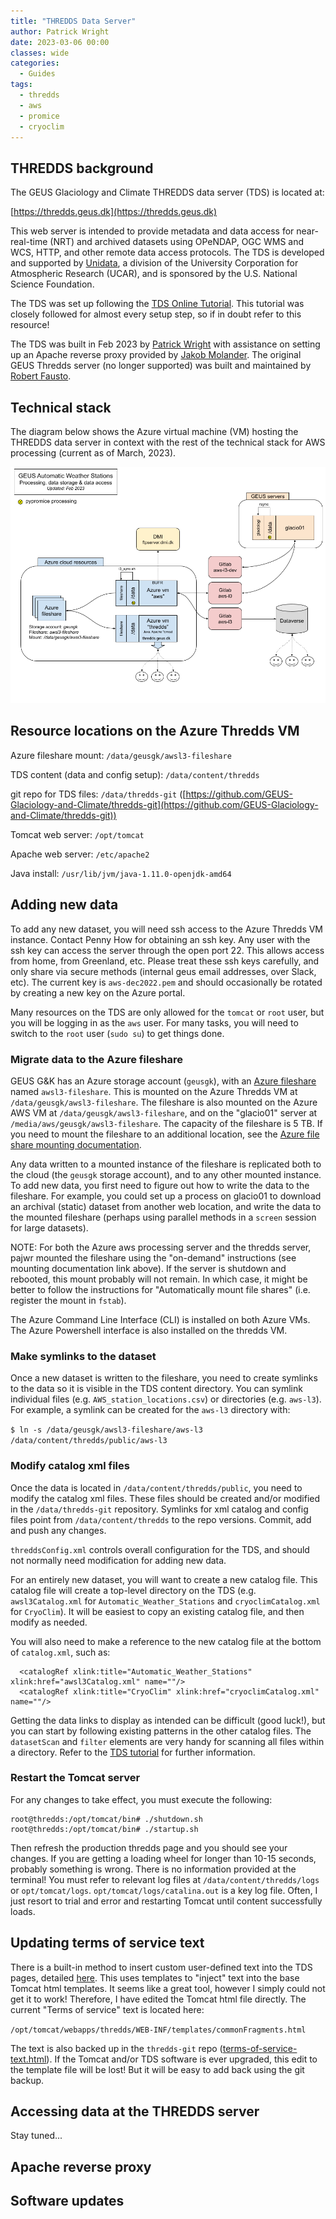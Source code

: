 ```yaml
---
title: "THREDDS Data Server"
author: Patrick Wright
date: 2023-03-06 00:00
classes: wide
categories:
  - Guides
tags: 
  - thredds
  - aws
  - promice
  - cryoclim
---
```


## THREDDS background

The GEUS Glaciology and Climate THREDDS data server (TDS) is located at:

[https://thredds.geus.dk](https://thredds.geus.dk)

This web server is intended to provide metadata and data access for near-real-time (NRT) and archived datasets using OPeNDAP, OGC WMS and WCS, HTTP, and other remote data access protocols. The TDS is developed and supported by [Unidata](https://www.unidata.ucar.edu/), a division of the University Corporation for Atmospheric Research (UCAR), and is sponsored by the U.S. National Science Foundation.

The TDS was set up following the [TDS Online Tutorial](https://docs.unidata.ucar.edu/tds/current/userguide/index.html). This tutorial was closely followed for almost every setup step, so if in doubt refer to this resource!

The TDS was built in Feb 2023 by [Patrick Wright](https://github.com/patrickjwright) with assistance on setting up an Apache reverse proxy provided by [Jakob Molander](https://github.com/jakobmolandergeus). The original GEUS Thredds server (no longer supported) was built and maintained by [Robert Fausto](https://github.com/robertfausto).

## Technical stack

The diagram below shows the Azure virtual machine (VM) hosting the THREDDS data server in context with the rest of the technical stack for AWS processing (current as of March, 2023).

![tech_stack](https://raw.githubusercontent.com/GEUS-Glaciology-and-Climate/geus-glaciology-and-climate.github.io/master/assets/images/AWS_server_resources.png)

## Resource locations on the Azure Thredds VM

Azure fileshare mount: `/data/geusgk/awsl3-fileshare`

TDS content (data and config setup): `/data/content/thredds`

git repo for TDS files: `/data/thredds-git` ([https://github.com/GEUS-Glaciology-and-Climate/thredds-git](https://github.com/GEUS-Glaciology-and-Climate/thredds-git))

Tomcat web server: `/opt/tomcat`

Apache web server: `/etc/apache2`

Java install: `/usr/lib/jvm/java-1.11.0-openjdk-amd64`

## Adding new data

To add any new dataset, you will need ssh access to the Azure Thredds VM instance. Contact Penny How for obtaining an ssh key. Any user with the ssh key can access the server through the open port 22. This allows access from home, from Greenland, etc. Please treat these ssh keys carefully, and only share via secure methods (internal geus email addresses, over Slack, etc). The current key is `aws-dec2022.pem` and should occasionally be rotated by creating a new key on the Azure portal.

Many resources on the TDS are only allowed for the `tomcat` or `root` user, but you will be logging in as the `aws` user. For many tasks, you will need to switch to the `root` user (`sudo su`) to get things done.

### Migrate data to the Azure fileshare

GEUS G&K has an Azure storage account (`geusgk`), with an [Azure fileshare](https://learn.microsoft.com/en-us/azure/storage/files/storage-files-introduction) named `awsl3-fileshare`. This is mounted on the Azure Thredds VM at `/data/geusgk/awsl3-fileshare`. The fileshare is also mounted on the Azure AWS VM at `/data/geusgk/awsl3-fileshare`, and on the "glacio01" server at `/media/aws/geusgk/awsl3-fileshare`. The capacity of the fileshare is 5 TB. If you need to mount the fileshare to an additional location, see the [Azure file share mounting documentation](https://learn.microsoft.com/en-us/azure/storage/files/storage-how-to-use-files-linux?tabs=smb311).

Any data written to a mounted instance of the fileshare is replicated both to the cloud (the `geusgk` storage account), and to any other mounted instance. To add new data, you first need to figure out how to write the data to the fileshare. For example, you could set up a process on glacio01 to download an archival (static) dataset from another web location, and write the data to the mounted fileshare (perhaps using parallel methods in a `screen` session for large datasets).

NOTE: For both the Azure aws processing server and the thredds server, pajwr mounted the fileshare using the "on-demand" instructions (see mounting documentation link above). If the server is shutdown and rebooted, this mount probably will not remain. In which case, it might be better to follow the instructions for "Automatically mount file shares" (i.e. register the mount in `fstab`).

The Azure Command Line Interface (CLI) is installed on both Azure VMs. The Azure Powershell interface is also installed on the thredds VM.

### Make symlinks to the dataset

Once a new dataset is written to the fileshare, you need to create symlinks to the data so it is visible in the TDS content directory. You can symlink individual files (e.g. `AWS_station_locations.csv`) or directories (e.g. `aws-l3`). For example, a symlink can be created for the `aws-l3` directory with:

`$ ln -s /data/geusgk/awsl3-fileshare/aws-l3 /data/content/thredds/public/aws-l3`

### Modify catalog xml files

Once the data is located in `/data/content/thredds/public`, you need to modify the catalog xml files. These files should be created and/or modified in the `/data/thredds-git` repository. Symlinks for xml catalog and config files point from `/data/content/thredds` to the repo versions. Commit, add and push any changes.

`threddsConfig.xml` controls overall configuration for the TDS, and should not normally need modification for adding new data.

For an entirely new dataset, you will want to create a new catalog file. This catalog file will create a top-level directory on the TDS (e.g. `awsl3Catalog.xml` for `Automatic_Weather_Stations` and `cryoclimCatalog.xml` for `CryoClim`). It will be easiest to copy an existing catalog file, and then modify as needed.

You will also need to make a reference to the new catalog file at the bottom of `catalog.xml`, such as:

```
  <catalogRef xlink:title="Automatic_Weather_Stations" xlink:href="awsl3Catalog.xml" name=""/>
  <catalogRef xlink:title="CryoClim" xlink:href="cryoclimCatalog.xml" name=""/>
```

Getting the data links to display as intended can be difficult (good luck!), but you can start by following existing patterns in the other catalog files. The `datasetScan` and `filter` elements are very handy for scanning all files within a directory. Refer to the [TDS tutorial](https://docs.unidata.ucar.edu/tds/current/userguide/index.html) for further information.

### Restart the Tomcat server

For any changes to take effect, you must execute the following:

```
root@thredds:/opt/tomcat/bin# ./shutdown.sh
root@thredds:/opt/tomcat/bin# ./startup.sh
```

Then refresh the production thredds page and you should see your changes. If you are getting a loading wheel for longer than 10-15 seconds, probably something is wrong. There is no information provided at the terminal! You must refer to relevant log files at `/data/content/thredds/logs` or `opt/tomcat/logs`. `opt/tomcat/logs/catalina.out` is a key log file. Often, I just resort to trial and error and restarting Tomcat until content successfully loads.

## Updating terms of service text

There is a built-in method to insert custom user-defined text into the TDS pages, detailed [here](https://docs.unidata.ucar.edu/tds/current/userguide/customizing_tds_look_and_feel.html#thymeleaf-templates). This uses templates to "inject" text into the base Tomcat html templates. It seems like a great tool, however I simply could not get it to work! Therefore, I have edited the Tomcat html file directly. The current "Terms of service" text is located here:

`/opt/tomcat/webapps/thredds/WEB-INF/templates/commonFragments.html`

The text is also backed up in the `thredds-git` repo ([terms-of-service-text.html](https://github.com/GEUS-Glaciology-and-Climate/thredds-git/blob/main/terms-of-service-text.html)). If the Tomcat and/or TDS software is ever upgraded, this edit to the template file will be lost! But it will be easy to add back using the git backup.

## Accessing data at the THREDDS server

Stay tuned...

## Apache reverse proxy

## Software updates


